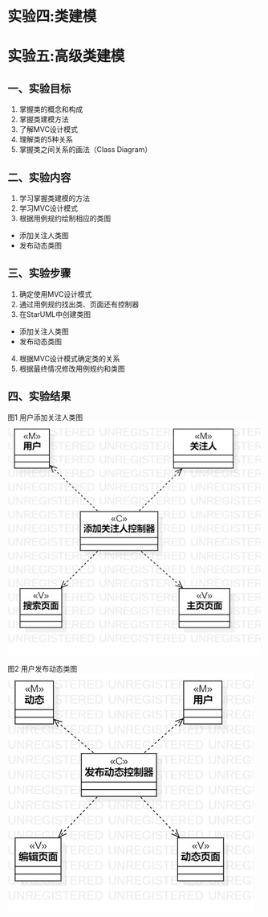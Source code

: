 # 实验四:类建模
# 实验五:高级类建模

## 一、实验目标

1. 掌握类的概念和构成
2. 掌握类建模方法
3. 了解MVC设计模式
4. 理解类的5种关系
5. 掌握类之间关系的画法（Class Diagram）


## 二、实验内容

1. 学习掌握类建模的方法
2. 学习MVC设计模式
3. 根据用例规约绘制相应的类图
  - 添加关注人类图
  - 发布动态类图


## 三、实验步骤

1. 确定使用MVC设计模式
2. 通过用例规约找出类、页面还有控制器
3. 在StarUML中创建类图
  - 添加关注人类图
  - 发布动态类图
4. 根据MVC设计模式确定类的关系
5. 根据最终情况修改用例规约和类图


## 四、实验结果

图1 用户添加关注人类图  
![添加关注人类图](./lab4_model3.jpg)

图2 用户发布动态类图  
![发布动态类图](./lab4_model2.jpg)